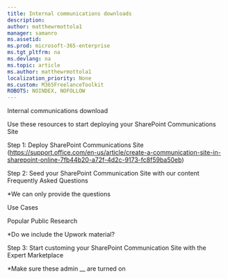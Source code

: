 ```yaml
---
title: Internal communications downloads 
description:  
author: matthewrmottola1
manager: samanro
ms.assetid: 
ms.prod: microsoft-365-enterprise
ms.tgt_pltfrm: na
ms.devlang: na
ms.topic: article
ms.author: matthewrmottola1
localization_priority: None 
ms.custom: M365FreelanceToolkit
ROBOTS: NOINDEX, NOFOLLOW
---
```

Internal communications download

Use these resources to start deploying your SharePoint Communications Site

Step 1: Deploy SharePoint Communications Site (https://support.office.com/en-us/article/create-a-communication-site-in-sharepoint-online-7fb44b20-a72f-4d2c-9173-fc8f59ba50eb)

Step 2: Seed your SharePoint Communication Site with our content 
Frequently Asked Questions

\*We can only provide the questions

Use Cases

Popular Public Research

*Do we include the Upwork material? 

Step 3: Start customing your SharePoint Communication Site with the Expert Marketplace 

*Make sure these admin __ are turned on
